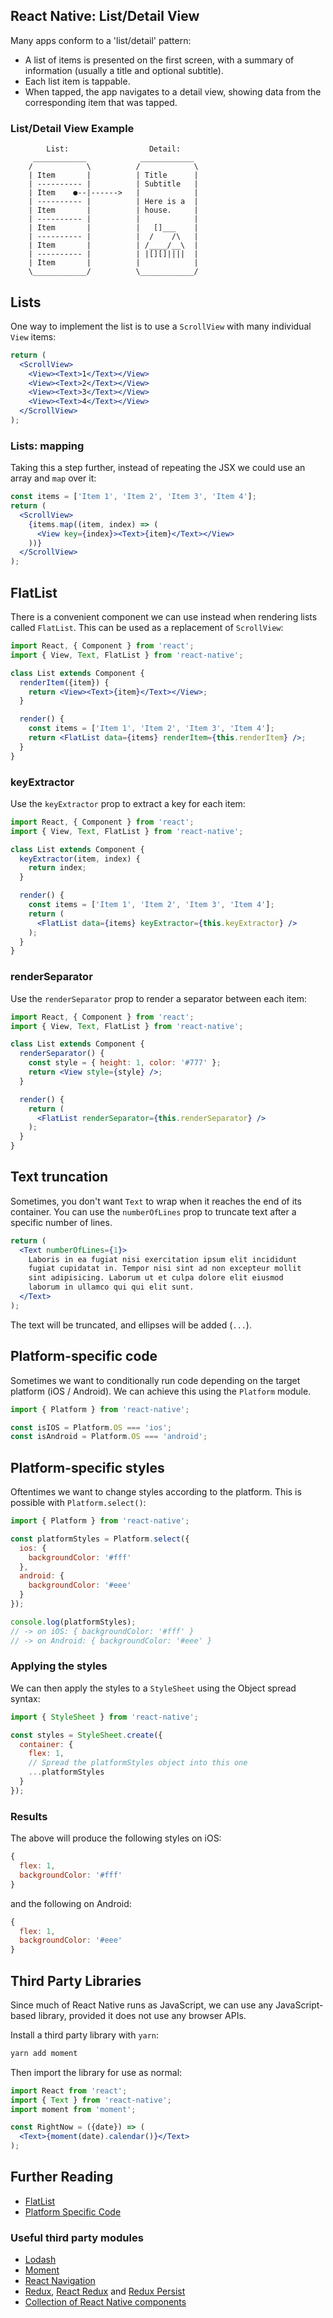 ## React Native: List/Detail View

Many apps conform to a 'list/detail' pattern:

- A list of items is presented on the first screen, with a summary of information (usually a title and optional subtitle).
- Each list item is tappable.
- When tapped, the app navigates to a detail view, showing data from the corresponding item that was tapped.

<!-- break -->

### List/Detail View Example

```
        List:                  Detail:
     ____________            ____________
    /            \          /            \
    | Item       |          | Title      |
    | ---------- |          | Subtitle   |
    | Item    ●--|------>   |            |
    | ---------- |          | Here is a  |
    | Item       |          | house.     |
    | ---------- |          |            |
    | Item       |          |   []___    |
    | ---------- |          |  /    /\   |
    | Item       |          | /____/__\  |
    | ---------- |          | |[][]||||  |
    | Item       |          |            |
    \____________/          \____________/

```

<!-- break -->

## Lists

One way to implement the list is to use a `ScrollView` with many individual `View` items:

``` jsx
return (
  <ScrollView>
    <View><Text>1</Text></View>
    <View><Text>2</Text></View>
    <View><Text>3</Text></View>
    <View><Text>4</Text></View>
  </ScrollView>
);
```

<!-- break -->

### Lists: mapping

Taking this a step further, instead of repeating the JSX we could use an array and `map` over it:

``` jsx
const items = ['Item 1', 'Item 2', 'Item 3', 'Item 4'];
return (
  <ScrollView>
    {items.map((item, index) => (
      <View key={index}><Text>{item}</Text></View>
    ))}
  </ScrollView>
);
```

<!-- break -->

## FlatList

There is a convenient component we can use instead when rendering lists called `FlatList`. This can be used as a replacement of `ScrollView`:

``` jsx
import React, { Component } from 'react';
import { View, Text, FlatList } from 'react-native';

class List extends Component {
  renderItem({item}) {
    return <View><Text>{item}</Text></View>;
  }

  render() {
    const items = ['Item 1', 'Item 2', 'Item 3', 'Item 4'];
    return <FlatList data={items} renderItem={this.renderItem} />;
  }
}
```

<!-- break -->

### keyExtractor

Use the `keyExtractor` prop to extract a key for each item:

``` jsx
import React, { Component } from 'react';
import { View, Text, FlatList } from 'react-native';

class List extends Component {
  keyExtractor(item, index) {
    return index;
  }

  render() {
    const items = ['Item 1', 'Item 2', 'Item 3', 'Item 4'];
    return (
      <FlatList data={items} keyExtractor={this.keyExtractor} />
    );
  }
}
```
<!-- break -->

### renderSeparator

Use the `renderSeparator` prop to render a separator between each item:

``` jsx
import React, { Component } from 'react';
import { View, Text, FlatList } from 'react-native';

class List extends Component {
  renderSeparator() {
    const style = { height: 1, color: '#777' };
    return <View style={style} />;
  }

  render() {
    return (
      <FlatList renderSeparator={this.renderSeparator} />
    );
  }
}
```

<!-- break -->

## Text truncation

Sometimes, you don't want `Text` to wrap when it reaches the end of its container. You can use the `numberOfLines` prop to truncate text after a specific number of lines.

``` jsx
return (
  <Text numberOfLines={1}>
    Laboris in ea fugiat nisi exercitation ipsum elit incididunt
    fugiat cupidatat in. Tempor nisi sint ad non excepteur mollit
    sint adipisicing. Laborum ut et culpa dolore elit eiusmod
    laborum in ullamco qui qui elit sunt.
  </Text>
);
```

The text will be truncated, and ellipses will be added (`...`).

<!-- break -->

## Platform-specific code

Sometimes we want to conditionally run code depending on the target platform (iOS / Android). We can achieve this using the `Platform` module.

``` js
import { Platform } from 'react-native';

const isIOS = Platform.OS === 'ios';
const isAndroid = Platform.OS === 'android';
```

<!-- break -->

## Platform-specific styles

Oftentimes we want to change styles according to the platform. This is possible with `Platform.select()`:

``` js
import { Platform } from 'react-native';

const platformStyles = Platform.select({
  ios: {
    backgroundColor: '#fff'
  },
  android: {
    backgroundColor: '#eee'
  }
});

console.log(platformStyles);
// -> on iOS: { backgroundColor: '#fff' }
// -> on Android: { backgroundColor: '#eee' }
```

<!-- break -->

### Applying the styles

We can then apply the styles to a `StyleSheet` using the Object spread syntax:

``` js
import { StyleSheet } from 'react-native';

const styles = StyleSheet.create({
  container: {
    flex: 1,
    // Spread the platformStyles object into this one
    ...platformStyles
  }
});
```

<!-- break -->

### Results

The above will produce the following styles on iOS:

``` js
{
  flex: 1,
  backgroundColor: '#fff'
}
```

and the following on Android:

``` js
{
  flex: 1,
  backgroundColor: '#eee'
}
```

<!-- break -->

## Third Party Libraries

Since much of React Native runs as JavaScript, we can use any JavaScript-based library, provided it does not use any browser APIs.

Install a third party library with `yarn`:

``` bash
yarn add moment
```

Then import the library for use as normal:

``` jsx
import React from 'react';
import { Text } from 'react-native';
import moment from 'moment';

const RightNow = ({date}) => (
  <Text>{moment(date).calendar()}</Text>
);
```

<!-- break -->

## Further Reading

- [FlatList](https://facebook.github.io/react-native/docs/flatlist.html)
- [Platform Specific Code](https://facebook.github.io/react-native/docs/platform-specific-code.html)

### Useful third party modules

- [Lodash](https://lodash.com)
- [Moment](https://moment.com)
- [React Navigation](https://reactnavigation.org)
- [Redux](https://redux.js.org/), [React Redux](https://github.com/reactjs/react-redux) and [Redux Persist](https://github.com/rt2zz/redux-persist)
- [Collection of React Native components](http://www.awesome-react-native.com/#components)